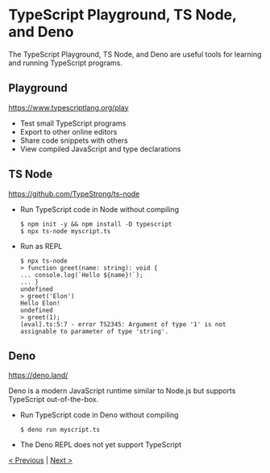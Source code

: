 # TypeScript Playground, TS Node, and Deno

The TypeScript Playground, TS Node, and Deno are useful tools for learning and running TypeScript programs.

## Playground

<a href="https://www.typescriptlang.org/play" target="_blank">https://www.typescriptlang.org/play</a>

* Test small TypeScript programs
* Export to other online editors
* Share code snippets with others
* View compiled JavaScript and type declarations

## TS Node

<a href="https://github.com/TypeStrong/ts-node" target="_blank">https://github.com/TypeStrong/ts-node</a>

* Run TypeScript code in Node without compiling
    ```shell
    $ npm init -y && npm install -D typescript
    $ npx ts-node myscript.ts
    ```
* Run as REPL
    ```shell
    $ npx ts-node
    > function greet(name: string): void {
    ... console.log(`Hello ${name}!`);
    ... }
    undefined
    > greet('Elon')
    Hello Elon!
    undefined
    > greet(1);
    [eval].ts:5:7 - error TS2345: Argument of type '1' is not assignable to parameter of type 'string'.
    ```    

## Deno

<a href="https://deno.land/" target="_blank">https://deno.land/</a>

Deno is a modern JavaScript runtime similar to Node.js but supports TypeScript out-of-the-box.

* Run TypeScript code in Deno without compiling
    ```shell
    $ deno run myscript.ts
    ```
* The Deno REPL does not yet support TypeScript

[< Previous](index.md) | [Next >](ts-config.md)

